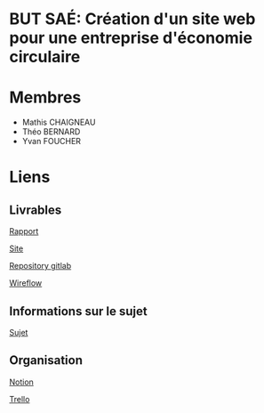# BUT SAÉ: Création d'un site web pour une entreprise d'économie circulaire

# Membres

- Mathis CHAIGNEAU
- Théo BERNARD
- Yvan FOUCHER

# Liens

## Livrables

[Rapport](./rapport.md)

[Site](https://dwarves.iut-fbleau.fr/~foucher/komposant)

[Repository gitlab](https://gitlab.com/lepeli/SAE-BUT-1-2002)

[Wireflow](https://figma.com)

## Informations sur le sujet

[Sujet](https://dwarves.iut-fbleau.fr/gitiut/madelaine/SAE-BUT1-WEB-Publique)

## Organisation

[Notion](https://www.notion.so/yvandupain/SAE-2-02-2-04-2-05-et-2-06-fb913ad91e2d4dd6b9b32fe1ce6c4f55)

[Trello](https://trello.com/b/i1b6ghEQ/site)